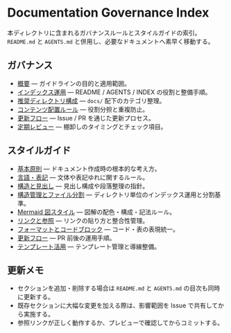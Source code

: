 # Documentation Governance Index

本ディレクトリに含まれるガバナンスルールとスタイルガイドの索引。`README.md` と `AGENTS.md` と併用し、必要なドキュメントへ素早く移動する。

## ガバナンス
- [概要](overview.md) — ガイドラインの目的と適用範囲。
- [インデックス運用](indexing-rules.md) — README / AGENTS / INDEX の役割と整備手順。
- [推奨ディレクトリ構成](directory-structure.md) — `docs/` 配下のカテゴリ整理。
- [コンテンツ配置ルール](content-governance.md) — 役割分担と重複防止。
- [更新フロー](update-procedure.md) — Issue / PR を通じた更新プロセス。
- [定期レビュー](review-cycle.md) — 棚卸しのタイミングとチェック項目。

## スタイルガイド
- [基本原則](style-basic-principles.md) — ドキュメント作成時の根本的な考え方。
- [言語・表記](style-language.md) — 文体や表記ゆれに関するルール。
- [構造と見出し](style-structure.md) — 見出し構成や段落整理の指針。
- [構造管理とファイル分割](style-organization.md) — ディレクトリ単位のインデックス運用と分割基準。
- [Mermaid 図スタイル](style-diagrams.md) — 図解の配色・構成・記法ルール。
- [リンクと参照](style-links.md) — リンクの貼り方と整合性管理。
- [フォーマットとコードブロック](style-formatting.md) — コード・表の表現統一。
- [更新フロー](style-update-flow.md) — PR 前後の運用手順。
- [テンプレート活用](style-templates.md) — テンプレート管理と導線整備。

## 更新メモ
- セクションを追加・削除する場合は `README.md` と `AGENTS.md` の目次も同時に更新する。
- 既存セクションに大幅な変更を加える際は、影響範囲を Issue で共有してから実施する。
- 参照リンクが正しく動作するか、プレビューで確認してからコミットする。
